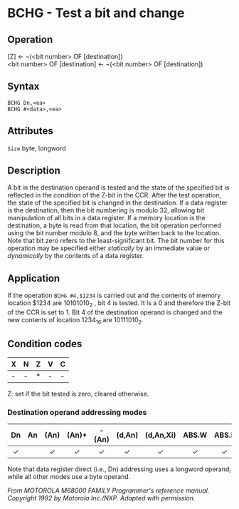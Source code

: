 # BCHG - Test a bit and change

## Operation
[Z] ← ¬(\<bit number\> OF [destination])<br/>
\<bit number\> OF [destination] ← ¬(\<bit number\> OF [destination])

## Syntax
```assembly
BCHG Dn,<ea>
BCHG #<data>,<ea>
```

## Attributes
`Size` byte, longword

## Description
A bit in the destination operand is tested and the state of the specified bit is reflected in the condition of the Z-bit in the CCR. After the test operation, the state of the specified bit is changed in the destination. If a data register is the destination, then the bit numbering is modulo 32, allowing bit manipulation of all bits in a data register. If a memory location is the destination, a byte is read from that location, the bit operation performed using the bit number modulo 8, and the byte written back to the location. Note that bit zero refers to the least-significant bit. The bit number for this operation may be specified either *statically* by an immediate value or *dynamically* by the contents of a data register.

## Application
If the operation `BCHG #4,$1234` is carried out and the contents of memory location $1234 are 10101010<sub>2</sub> , bit 4 is tested. It is a 0 and therefore the Z-bit of the CCR is set to 1. Bit 4 of the destination operand is changed and the new contents of location 1234<sub>16</sub> are 10111010<sub>2</sub>.

## Condition codes
|X|N|Z|V|C|
|--|--|--|--|--|
|-|-|*|-|-|

Z: set if the bit tested is zero, cleared otherwise.

### Destination operand addressing modes
|Dn|An|(An)|(An)+|-(An)|(d,An)|(d,An,Xi)|ABS.W|ABS.L|(d,PC)|(d,PC,Xn)|imm|
|:-:|:-:|:-:|:-:|:-:|:-:|:-:|:-:|:-:|:-:|:-:|:-:|
|✓||✓|✓|✓|✓|✓|✓|✓||||

Note that data register direct (i.e., Dn) addressing uses a longword operand, while all other modes use a byte operand.

*From MOTOROLA M68000 FAMILY Programmer's reference manual. Copyright 1992 by Motorola Inc./NXP. Adapted with permission.*